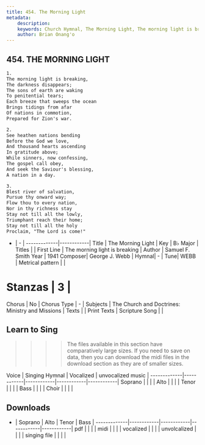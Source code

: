 ```yaml
---
title: 454. The Morning Light
metadata:
    description: 
    keywords: Church Hymnal, The Morning Light, The morning light is breaking, 
    author: Brian Onang'o
---
```



## 454. THE MORNING LIGHT

```txt
1.
The morning light is breaking, 
The darkness disappears; 
The sons of earth are waking 
To penitential tears; 
Each breeze that sweeps the ocean 
Brings tidings from afar 
Of nations in commotion, 
Prepared for Zion's war. 

2.
See heathen nations bending 
Before the God we love, 
And thousand hearts ascending 
In gratitude above; 
While sinners, now confessing, 
The gospel call obey, 
And seek the Saviour's blessing, 
A nation in a day. 

3.
Blest river of salvation, 
Pursue thy onward way; 
Flow thou to every nation, 
Nor in thy richness stay 
Stay not till all the lowly, 
Triumphant reach their home; 
Stay not till all the holy 
Proclaim, "The Lord is come!"
```

- |   -  |
-------------|------------|
Title | The Morning Light |
Key | B♭ Major |
Titles |  |
First Line | The morning light is breaking |
Author | Samuel F. Smith
Year | 1941
Composer| George J. Webb |
Hymnal|  - |
Tune| WEBB |
Metrical pattern | |
# Stanzas | 3 |
Chorus | No |
Chorus Type | - |
Subjects | The Church and Doctrines: Ministry and Missions |
Texts |  |
Print Texts | 
Scripture Song |  |
  
## Learn to Sing

>>>> The files available in this section have comparatively large sizes. If you need to save on data, then you can download the midi files in the download section as they are of smaller sizes.

Voice |  Singing Hymnal | Vocalized | unvocalized music |
-------------|------------|------------|------------|------------|
Soprano | | | |
Alto | | | |
Tenor | | | |
Bass | | | |
Choir | | | |

## Downloads

- |  Soprano | Alto | Tenor | Bass |
-------------|------------|------------|------------|------------|
pdf | | | |
midi | | | |
vocalized | | | |
unvolcalized | | | |
singing file | | | |
  